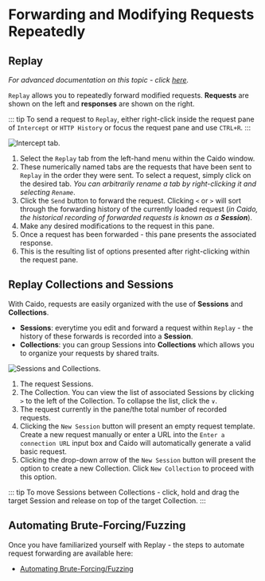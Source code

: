# Forwarding and Modifying Requests Repeatedly

## Replay

_For advanced documentation on this topic - click [here](/reference/features/testing/replay.md)._

`Replay` allows you to repeatedly forward modified requests. **Requests** are shown on the left and **responses** are shown on the right.

::: tip
To send a request to `Replay`, either right-click inside the request pane of `Intercept` or `HTTP History` or focus the request pane and use `CTRL+R`.
:::

<img alt="Intercept tab." src="/_images/replay_tab.png" center/>

1. Select the `Replay` tab from the left-hand menu within the Caido window.
2. These numerically named tabs are the requests that have been sent to `Replay` in the order they were sent. To select a request, simply click on the desired tab. _You can arbitrarily rename a tab by right-clicking it and selecting `Rename`_.
3. Click the `Send` button to forward the request. Clicking `<` or `>` will sort through the forwarding history of the currently loaded request (_in Caido, the historical recording of forwarded requests is known as a **Session**_).
4. Make any desired modifications to the request in this pane.
5. Once a request has been forwarded - this pane presents the associated response.
6. This is the resulting list of options presented after right-clicking within the request pane.

## Replay Collections and Sessions

With Caido, requests are easily organized with the use of **Sessions** and **Collections**.

- **Sessions**: everytime you edit and forward a request within `Replay` - the history of these forwards is recorded into a **Session**.
- **Collections**: you can group Sessions into **Collections** which allows you to organize your requests by shared traits.

<img alt="Sessions and Collections." src="/_images/session_collection_tab.png" center/>

1. The request Sessions.
2. The Collection. You can view the list of associated Sessions by clicking `>` to the left of the Collection. To collapse the list, click the `∨`.
3. The request currently in the pane/the total number of recorded requests.
4. Clicking the `New Session` button will present an empty request template. Create a new request manually or enter a URL into the `Enter a connection URL` input box and Caido will automatically generate a valid basic request.
5. Clicking the drop-down arrow of the `New Session` button will present the option to create a new Collection. Click `New Collection` to proceed with this option.

::: tip
To move Sessions between Collections - click, hold and drag the target Session and release on top of the target Collection.
:::

## Automating Brute-Forcing/Fuzzing

Once you have familiarized yourself with Replay - the steps to automate request forwarding are available here:

- [Automating Brute-Forcing/Fuzzing](./automate.md)
